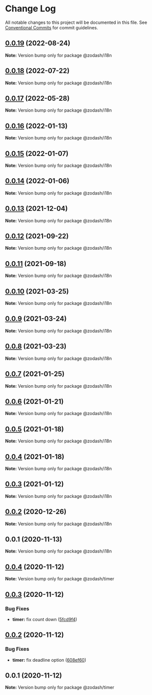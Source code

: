 # Change Log

All notable changes to this project will be documented in this file.
See [Conventional Commits](https://conventionalcommits.org) for commit guidelines.

## [0.0.19](https://github.com/zcorky/zodash/compare/@zodash/i18n@0.0.18...@zodash/i18n@0.0.19) (2022-08-24)

**Note:** Version bump only for package @zodash/i18n





## [0.0.18](https://github.com/zcorky/zodash/compare/@zodash/i18n@0.0.17...@zodash/i18n@0.0.18) (2022-07-22)

**Note:** Version bump only for package @zodash/i18n





## [0.0.17](https://github.com/zcorky/zodash/compare/@zodash/i18n@0.0.16...@zodash/i18n@0.0.17) (2022-05-28)

**Note:** Version bump only for package @zodash/i18n





## [0.0.16](https://github.com/zcorky/zodash/compare/@zodash/i18n@0.0.15...@zodash/i18n@0.0.16) (2022-01-13)

**Note:** Version bump only for package @zodash/i18n





## [0.0.15](https://github.com/zcorky/zodash/compare/@zodash/i18n@0.0.14...@zodash/i18n@0.0.15) (2022-01-07)

**Note:** Version bump only for package @zodash/i18n





## [0.0.14](https://github.com/zcorky/zodash/compare/@zodash/i18n@0.0.13...@zodash/i18n@0.0.14) (2022-01-06)

**Note:** Version bump only for package @zodash/i18n





## [0.0.13](https://github.com/zcorky/zodash/compare/@zodash/i18n@0.0.12...@zodash/i18n@0.0.13) (2021-12-04)

**Note:** Version bump only for package @zodash/i18n





## [0.0.12](https://github.com/zcorky/zodash/compare/@zodash/i18n@0.0.11...@zodash/i18n@0.0.12) (2021-09-22)

**Note:** Version bump only for package @zodash/i18n





## [0.0.11](https://github.com/zcorky/zodash/compare/@zodash/i18n@0.0.10...@zodash/i18n@0.0.11) (2021-09-18)

**Note:** Version bump only for package @zodash/i18n





## [0.0.10](https://github.com/zcorky/zodash/compare/@zodash/i18n@0.0.9...@zodash/i18n@0.0.10) (2021-03-25)

**Note:** Version bump only for package @zodash/i18n





## [0.0.9](https://github.com/zcorky/zodash/compare/@zodash/i18n@0.0.8...@zodash/i18n@0.0.9) (2021-03-24)

**Note:** Version bump only for package @zodash/i18n





## [0.0.8](https://github.com/zcorky/zodash/compare/@zodash/i18n@0.0.7...@zodash/i18n@0.0.8) (2021-03-23)

**Note:** Version bump only for package @zodash/i18n





## [0.0.7](https://github.com/zcorky/zodash/compare/@zodash/i18n@0.0.6...@zodash/i18n@0.0.7) (2021-01-25)

**Note:** Version bump only for package @zodash/i18n





## [0.0.6](https://github.com/zcorky/zodash/compare/@zodash/i18n@0.0.5...@zodash/i18n@0.0.6) (2021-01-21)

**Note:** Version bump only for package @zodash/i18n





## [0.0.5](https://github.com/zcorky/zodash/compare/@zodash/i18n@0.0.4...@zodash/i18n@0.0.5) (2021-01-18)

**Note:** Version bump only for package @zodash/i18n





## [0.0.4](https://github.com/zcorky/zodash/compare/@zodash/i18n@0.0.3...@zodash/i18n@0.0.4) (2021-01-18)

**Note:** Version bump only for package @zodash/i18n





## [0.0.3](https://github.com/zcorky/zodash/compare/@zodash/i18n@0.0.2...@zodash/i18n@0.0.3) (2021-01-12)

**Note:** Version bump only for package @zodash/i18n





## [0.0.2](https://github.com/zcorky/zodash/compare/@zodash/i18n@0.0.1...@zodash/i18n@0.0.2) (2020-12-26)

**Note:** Version bump only for package @zodash/i18n





## 0.0.1 (2020-11-13)

**Note:** Version bump only for package @zodash/i18n





## [0.0.4](https://github.com/zcorky/zodash/compare/@zodash/timer@0.0.3...@zodash/timer@0.0.4) (2020-11-12)

**Note:** Version bump only for package @zodash/timer





## [0.0.3](https://github.com/zcorky/zodash/compare/@zodash/timer@0.0.2...@zodash/timer@0.0.3) (2020-11-12)


### Bug Fixes

* **timer:** fix count down ([5fcd9f4](https://github.com/zcorky/zodash/commit/5fcd9f4f73c41c9524a2aa41f5d2be573e2f91f6))





## [0.0.2](https://github.com/zcorky/zodash/compare/@zodash/timer@0.0.1...@zodash/timer@0.0.2) (2020-11-12)


### Bug Fixes

* **timer:** fix deadline option ([608ef60](https://github.com/zcorky/zodash/commit/608ef60d84bdcba4441dbec2d52e8913016d843d))





## 0.0.1 (2020-11-12)

**Note:** Version bump only for package @zodash/timer
